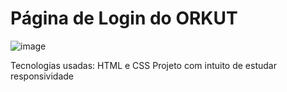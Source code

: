 # Página de Login do ORKUT

![image](https://github.com/gabrielleleitej/Login-Orkut-Responsivo/assets/94560997/5ba9f47f-ed0b-4659-abe4-7b532762bb61)


Tecnologias usadas: HTML e CSS
Projeto com intuito de estudar responsividade 

